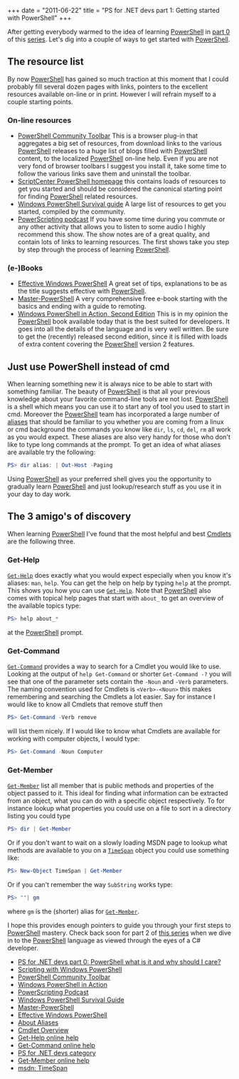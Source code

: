 +++
date = "2011-06-22"
title = "PS for .NET devs part 1: Getting started with PowerShell"
+++

After getting everybody warmed to the idea of learning [PowerShell][1]
in [part 0][0] of this [series][12]. Let's dig into a couple of ways
to get started with [PowerShell][1].

## The resource list
By now [PowerShell][1] has gained so much traction at this moment that
I could probably fill several dozen pages with links, pointers to the
excellent resources available on-line or in print. However I will
refrain myself to a couple starting points.

### On-line resources
- [PowerShell Community Toolbar][2]
  This is a browser plug-in that aggregates a big set of resources,
  from download links to the various [PowerShell][1] releases to a
  huge list of blogs filled with [PowerShell][1] content, to the
  localized [PowerShell][1] on-line help. Even if you are not very
  fond of browser toolbars I suggest you install it, take some time to
  follow the various links save them and uninstall the toolbar.
- [ScriptCenter PowerShell homepage][1] this contains loads of
  resources to get you started and should be considered the canonical
  starting point for finding [PowerShell][1] related resources. 
- [Windows PowerShell Survival guide][5]
  A large list of resources to get you started, compiled by the community.
- [PowerScripting podcast][4]
  If you have some time during you commute or any other activity that
  allows you to listen to some audio I highly recommend this show. The
  show notes are of a great quality, and contain lots of links to
  learning resources. The first shows take you step
  by step through the process of learning [PowerShell][1]. 

### (e-)Books

- [Effective Windows PowerShell][7]
  A great set of tips, explanations to be as the title suggests
  effective with [PowerShell][1].
- [Master-PowerShell][6]
  A very comprehensive free e-book starting with the basics and ending
  with a guide to remoting.   
- [Windows PowerShell in Action, Second Edition][3]
  This is in my opinion the [PowerShell][1] book available today that
  is the best suited for developers. It goes into all the details of
  the language and is very well written. Be sure to get the (recently)
  released second edition, since it is filled with loads of extra
  content covering the [PowerShell][1] version 2 features.


## Just use PowerShell instead of cmd
When learning something new it is always nice to be able to start with
something familiar. The beauty of [PowerShell][1] is that all your
previous knowledge about your favorite command-line tools are not
lost. [PowerShell][1] is a shell which means you can use it to start
any of tool you used to start in cmd. Moreover the [PowerShell][1]
team has incorporated a large number of [aliases][8] that should be
familiar to you whether you are coming from a linux or cmd background
the commands you know like `dir`, `ls`, `cd`, `del`, `rm` all work as you
would expect. These aliases are also very handy for those who don't
like to type long commands at the prompt. To get an idea of what
aliases are available try the following:

~~~ ps1
PS> dir alias: | Out-Host -Paging
~~~


Using [PowerShell][1] as your preferred shell gives you the
opportunity to gradually learn [PowerShell][1] and just
lookup/research stuff as you use it in your day to day work.

## The 3 amigo's of discovery 
When learning [PowerShell][1] I've found that the most helpful and
best [Cmdlets][9] are the following three.

### Get-Help
[`Get-Help`][10] does exactly what you would expect especially when you know
it's aliases: `man`, `help`. You can get the help on help by typing `help`
at the prompt. This shows you how you can use [`Get-Help`][10]. Note
that [PowerShell][1] also comes with topical help pages that start
with `about_` to get an overview of the available topics type: 

~~~ ps1
PS> help about_*
~~~

 at the [PowerShell][1] prompt.

### Get-Command
[`Get-Command`][11] provides a way to search for a Cmdlet you would
like to use. Looking at the output of `help Get-Command` or shorter
`Get-Command -?` you will see that one of the parameter sets contain
the `-Noun` and `-Verb` parameters. The naming convention used for
Cmdlets is `<Verb>-<Noun>` this makes remembering and searching the
Cmdlets a lot easier. Say for instance I would like to know all
Cmdlets that remove stuff then 

~~~ ps1
PS> Get-Command -Verb remove
~~~

will list them nicely. If I would like to know what Cmdlets are available for
working with computer objects, I would type: 
~~~ ps1
PS> Get-Command -Noun Computer
~~~
 

### Get-Member
[`Get-Member`][13] list all member that is public methods and properties
of the object passed to it. This ideal for finding what information
can be extracted from an object, what you can do with a specific
object respectively. To for instance lookup what properties you could
use on a file to sort in a directory listing you could type 

~~~ ps1
PS> dir | Get-Member
~~~

Or if you don't want to wait on a slowly loading MSDN page to lookup
what methods are available to you on a [`TimeSpan`][14] object you
could use something like:

~~~ ps1
PS> New-Object TimeSpan | Get-Member 
~~~


Or if you can't remember the way `SubString` works type:

~~~ ps1
PS> ""| gm
~~~

where `gm` is the (shorter) alias for [`Get-Member`][13].

I hope this provides enough pointers to guide you through your first
steps to [PowerShell][1] mastery. Check back soon for part 2 of
[this series][12] when we dive in to the [PowerShell][1] language as
viewed through the eyes of a C# developer.


- [PS for .NET devs part 0: PowerShell what is it and why should I care?](/2011-06-19/ps4.netdevs-0-what-and-why/)
- [Scripting with Windows PowerShell](http://technet.microsoft.com/en-us/scriptcenter/dd742419)
- [PowerShell Community Toolbar](http://powershell.ourtoolbar.com/)
- [Windows PowerShell in Action](http://www.manning.com/payette2/)
- [PowerScripting Podcast](http://powerscripting.net/)
- [Windows PowerShell Survival Guide](http://social.technet.microsoft.com/wiki/contents/articles/windows-powershell-survival-guide.aspx#Learning_Resources)
- [Master-PowerShell](http://powershell.com/cs/blogs/ebook/)
- [Effective Windows PowerShell](http://rkeithhill.wordpress.com/2009/03/08/effective-windows-powershell-the-free-ebook/)
- [About Aliases](http://technet.microsoft.com/library/dd347645(en-us).aspx)
- [Cmdlet Overview](http://msdn.microsoft.com/en-us/library/ms714395(v=VS.85).aspx)
- [Get-Help online help](http://go.microsoft.com/fwlink/?LinkID=113316)
- [Get-Command online help](http://go.microsoft.com/fwlink/?LinkID=113309)
- [PS for .NET devs category](/tags/ps4.netdevs.html)
- [Get-Member online help](http://go.microsoft.com/fwlink/?LinkID=113322)
- [msdn: TimeSpan](http://msdn.microsoft.com/en-us/library/system.timespan.aspx)

[0]: /2011-06-19/ps4.netdevs-0-what-and-why/ "PS for .NET devs part 0: PowerShell what is it and why should I care?"
[1]: http://technet.microsoft.com/en-us/scriptcenter/dd742419 "Scripting with Windows PowerShell"
[2]: http://powershell.ourtoolbar.com/ "PowerShell Community Toolbar"
[3]: http://www.manning.com/payette2/ "Windows PowerShell in Action"
[4]: http://powerscripting.net/ "PowerScripting Podcast"
[5]: http://social.technet.microsoft.com/wiki/contents/articles/windows-powershell-survival-guide.aspx#Learning_Resources "Windows PowerShell Survival Guide"
[6]: http://powershell.com/cs/blogs/ebook/ "Master-PowerShell"
[7]: http://rkeithhill.wordpress.com/2009/03/08/effective-windows-powershell-the-free-ebook/ "Effective Windows PowerShell"
[8]: http://technet.microsoft.com/library/dd347645(en-us).aspx "About Aliases"
[9]: http://msdn.microsoft.com/en-us/library/ms714395(v=VS.85).aspx "Cmdlet Overview"
[10]: http://go.microsoft.com/fwlink/?LinkID=113316 "Get-Help online help"
[11]: http://go.microsoft.com/fwlink/?LinkID=113309 "Get-Command online help"
[12]: /tags/ps4.netdevs.html
[13]: http://go.microsoft.com/fwlink/?LinkID=113322 "Get-Member online help"
[14]: http://msdn.microsoft.com/en-us/library/system.timespan.aspx "msdn: TimeSpan"

